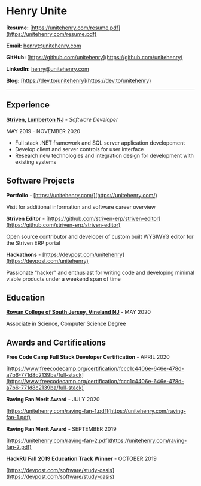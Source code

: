 # Henry Unite

**Resume:** [https://unitehenry.com/resume.pdf](https://unitehenry.com/resume.pdf)

**Email:** [henry@unitehenry.com](mailto:henry@unitehenry.com)

**GitHub:** [https://github.com/unitehenry](https://github.com/unitehenry)

**LinkedIn:** [henry@unitehenry.com](https://www.linkedin.com/in/unitehenry/)

**Blog:** [https://dev.to/unitehenry](https://dev.to/unitehenry)

---

## Experience

[**Striven, Lumberton NJ**](https://striven.com/) - *Software Developer*

MAY 2019 - NOVEMBER 2020

* Full stack .NET framework and SQL server application developement
* Develop client and server controls for user interface
* Research new technologies and integration design for development with existing systems

## Software Projects

**Portfolio** - [https://unitehenry.com/](https://unitehenry.com/)

Visit for additional information and software career overview

**Striven Editor** - [https://github.com/striven-erp/striven-editor](https://github.com/striven-erp/striven-editor)

Open source contributor and developer of custom built WYSIWYG editor for the Striven ERP portal

**Hackathons** - [https://devpost.com/unitehenry](https://devpost.com/unitehenry)

Passionate “hacker” and enthusiast for writing code and developing minimal viable products under a weekend span of time

## Education

[**Rowan College of South Jersey, Vineland NJ**](https://rcsj.edu/) - MAY 2020

Associate in Science, Computer Science Degree

## Awards and Certifications

**Free Code Camp Full Stack Developer Certification** - APRIL 2020

[https://www.freecodecamp.org/certification/fccc1c4406e-646e-478d-a7b6-771d8c2139ba/full-stack](https://www.freecodecamp.org/certification/fccc1c4406e-646e-478d-a7b6-771d8c2139ba/full-stack)

**Raving Fan Merit Award** - JULY 2020

[https://unitehenry.com/raving-fan-1.pdf](https://unitehenry.com/raving-fan-1.pdf)

**Raving Fan Merit Award** - SEPTEMBER 2019

[https://unitehenry.com/raving-fan-2.pdf](https://unitehenry.com/raving-fan-2.pdf)

**HackRU Fall 2019 Education Track Winner** - OCTOBER 2019

[https://devpost.com/software/study-oasis](https://devpost.com/software/study-oasis)
